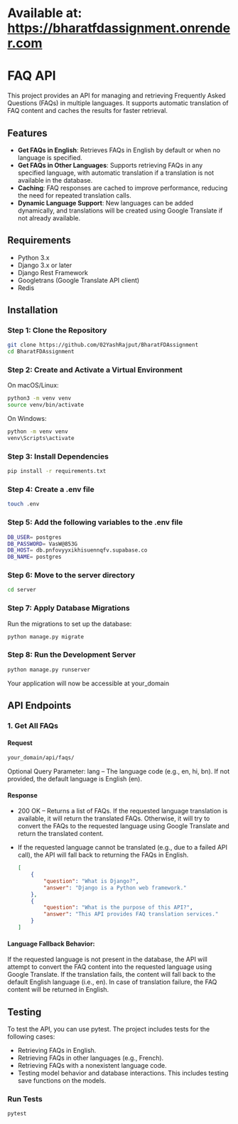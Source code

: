 # Available at: https://bharatfdassignment.onrender.com
# FAQ API

This project provides an API for managing and retrieving Frequently Asked Questions (FAQs) in multiple languages. It supports automatic translation of FAQ content and caches the results for faster retrieval.

## Features

- **Get FAQs in English**: Retrieves FAQs in English by default or when no language is specified.
- **Get FAQs in Other Languages**: Supports retrieving FAQs in any specified language, with automatic translation if a translation is not available in the database.
- **Caching**: FAQ responses are cached to improve performance, reducing the need for repeated translation calls.
- **Dynamic Language Support**: New languages can be added dynamically, and translations will be created using Google Translate if not already available.

## Requirements

- Python 3.x
- Django 3.x or later
- Django Rest Framework
- Googletrans (Google Translate API client)
- Redis 

## Installation

### Step 1: Clone the Repository

  ```bash
  git clone https://github.com/02YashRajput/BharatFDAssignment
  cd BharatFDAssignment
  ```
### Step 2: Create and Activate a Virtual Environment
On macOS/Linux:

```bash
python3 -m venv venv
source venv/bin/activate
```
On Windows:

```bash
python -m venv venv
venv\Scripts\activate
```

### Step 3: Install Dependencies

```bash
pip install -r requirements.txt
```

### Step 4: Create a .env file

```bash
touch .env
```

### Step 5: Add the following variables to the .env file

```bash
DB_USER= postgres
DB_PASSWORD= VasW@853G
DB_HOST= db.pnfovyyxikhisuennqfv.supabase.co
DB_NAME= postgres
```

### Step 6: Move to the server directory

```bash
cd server
```

### Step 7: Apply Database Migrations
Run the migrations to set up the database:

```bash
python manage.py migrate
```

### Step 8: Run the Development Server

```bash
python manage.py runserver
```
Your application will now be accessible at your_domain

## API Endpoints
### 1. Get All FAQs
#### Request
```bash
your_domain/api/faqs/ 
```
Optional Query Parameter: lang – The language code (e.g., en, hi, bn). If not provided, the default language is English (en).

#### Response
- 200 OK – Returns a list of FAQs. If the requested language translation is available, it will return the translated FAQs. Otherwise, it will try to convert the FAQs to the requested language using Google Translate and return the translated content.
- If the requested language cannot be translated (e.g., due to a failed API call), the API will fall back to returning the FAQs in English.



  ```json
  [
      {
          "question": "What is Django?",
          "answer": "Django is a Python web framework."
      },
      {
          "question": "What is the purpose of this API?",
          "answer": "This API provides FAQ translation services."
      }
  ]
  ```
#### Language Fallback Behavior:

If the requested language is not present in the database, the API will attempt to convert the FAQ content into the requested language using Google Translate. If the translation fails, the content will fall back to the default English language (i.e., en). In case of translation failure, the FAQ content will be returned in English.

## Testing

To test the API, you can use pytest. The project includes tests for the following cases:

- Retrieving FAQs in English.
- Retrieving FAQs in other languages (e.g., French).
- Retrieving FAQs with a nonexistent language code.
- Testing model behavior and database interactions. This includes testing save functions on the models.

### Run Tests

```bash
pytest
```

